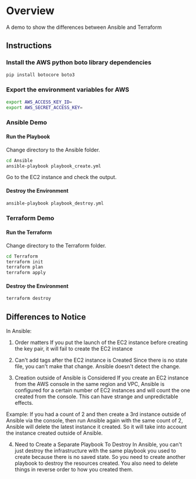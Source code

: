 # Overview
A demo to show the differences between Ansible and Terraform


## Instructions

### Install the AWS python boto library dependencies

```bash
pip install botocore boto3
```

### Export the environment variables for AWS

```bash
export AWS_ACCESS_KEY_ID=
export AWS_SECRET_ACCESS_KEY=
```

### Ansible Demo

#### Run the Playbook
Change directory to the Ansible folder.

```bash
cd Ansible
ansible-playbook playbook_create.yml
```

Go to the EC2 instance and check the output.

#### Destroy the Environment

```bash
ansible-playbook playbook_destroy.yml
```

### Terraform Demo

#### Run the Terraform

Change directory to the Terraform folder.

```bash
cd Terraform
terraform init
terraform plan
terraform apply
```

#### Destroy the Environment

```bash
terraform destroy
```

## Differences to Notice

In Ansible:

1. Order matters
If you put the launch of the EC2 instance before creating the key pair, it will fail to create the EC2 instance

2. Can't add tags after the EC2 instance is Created
Since there is no state file, you can't make that change. Ansible doesn't detect the change.

3. Creation outside of Ansible is Considered
If you create an EC2 instance from the AWS console in the same region and VPC, Ansible is configured for a certain number of EC2 instances and will count the one created from the console. This can have strange and unpredictable effects. 

Example: If you had a count of 2 and then create a 3rd instance outside of Ansible via the console, then run Ansible again with the same count of 2, Ansible will delete the latest instance it created. So it will take into account the instance created outside of Ansible.

4. Need to Create a Separate Playbook To Destroy
In Ansible, you can't just destroy the infrastructure with the same playbook you used to create because there is no saved state. So you need to create another playbook to destroy the resources created. You also need to delete things in reverse order to how you created them.
